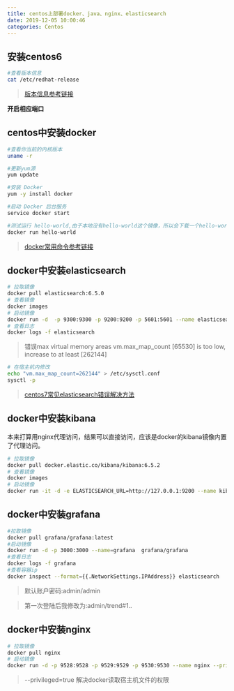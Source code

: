 ```yaml
---
title: centos上部署docker、java、nginx、elasticsearch
date: 2019-12-05 10:00:46
categories: Centos
---
```


## 安装centos6
```bash
#查看版本信息
cat /etc/redhat-release
```
> [版本信息参考链接](https://blog.csdn.net/shuaigexiaobo/article/details/78030008)

**开启相应端口**
<!--more-->
## centos中安装docker

```bash
#查看你当前的内核版本
uname -r

#更新yum源
yum update

#安装 Docker
yum -y install docker

#启动 Docker 后台服务
service docker start

#测试运行 hello-world,由于本地没有hello-world这个镜像，所以会下载一个hello-world的镜像，并在容器内运行z
docker run hello-world
```

> [docker常用命令参考链接](https://segmentfault.com/a/1190000012063374)

## docker中安装elasticsearch

```bash
# 拉取镜像
docker pull elasticsearch:6.5.0
# 查看镜像
docker images
# 启动镜像
docker run -d  -p 9300:9300 -p 9200:9200 -p 5601:5601 --name elasticsearch -v /home/huanhuan/dockerdata/elasticsearch:/data elasticsearch:6.5.0
# 查看日志
docker logs -f elasticsearch
```
> 错误max virtual memory areas vm.max_map_count [65530] is too low, increase to at least [262144]
```bash
# 在宿主机内修改
echo "vm.max_map_count=262144" > /etc/sysctl.conf
sysctl -p
```

> [centos7常见elasticsearch错误解决方法](https://www.jianshu.com/p/04f4d7b4a1d3)
## docker中安装kibana

本来打算用nginx代理访问，结果可以直接访问，应该是docker的kibana镜像内置了代理访问。

```bash
# 拉取镜像
docker pull docker.elastic.co/kibana/kibana:6.5.2
# 查看镜像
docker images
# 启动镜像
docker run -it -d -e ELASTICSEARCH_URL=http://127.0.0.1:9200 --name kibana --network=container:elasticsearch docker.elastic.co/kibana/kibana:6.5.2
```

## docker中安装grafana
```bash
#拉取镜像
docker pull grafana/grafana:latest
#启动镜像
docker run -d -p 3000:3000 --name=grafana  grafana/grafana
#查看日志
docker logs -f grafana
#查看容器ip
docker inspect --format={{.NetworkSettings.IPAddress}} elasticsearch
```
> 默认账户密码:admin/admin

> 第一次登陆后我修改为:admin/trend#1..

## docker中安装nginx
```bash
# 拉取镜像
docker pull nginx
# 启动镜像
docker run -d -p 9528:9528 -p 9529:9529 -p 9530:9530 --name nginx --privileged=true -v /home/huanhuan/dockerdata/nginx/element-admin:/home/huanhuan/dockerdata/nginx/element-admin -v /home/huanhuan/dockerdata/nginx/images:/home/huanhuan/dockerdata/nginx/images -v /home/huanhuan/dockerdata/nginx/conf/nginx.conf:/etc/nginx/nginx.conf  nginx
```
> --privileged=true 解决docker读取宿主机文件的权限


